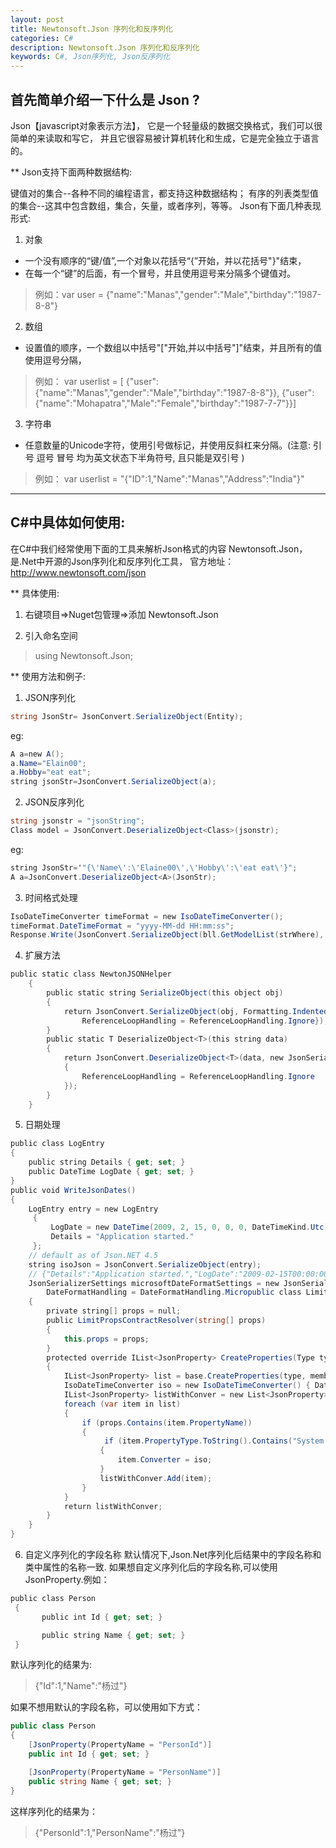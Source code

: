 ```yaml
---
layout: post
title: Newtonsoft.Json 序列化和反序列化
categories: C#
description: Newtonsoft.Json 序列化和反序列化
keywords: C#, Json序列化, Json反序列化
---
```


## 首先简单介绍一下什么是 Json ?
Json【javascript对象表示方法】，
它是一个轻量级的数据交换格式，我们可以很简单的来读取和写它，
并且它很容易被计算机转化和生成，它是完全独立于语言的。

** Json支持下面两种数据结构:

键值对的集合--各种不同的编程语言，都支持这种数据结构；
有序的列表类型值的集合--这其中包含数组，集合，矢量，或者序列，等等。
Json有下面几种表现形式:
1. 对象
-  一个没有顺序的“键/值”,一个对象以花括号“{”开始，并以花括号"}"结束，
- 在每一个“键”的后面，有一个冒号，并且使用逗号来分隔多个键值对。
> 例如：var user = {"name":"Manas","gender":"Male","birthday":"1987-8-8"}   
2. 数组
- 设置值的顺序，一个数组以中括号"["开始,并以中括号"]"结束，并且所有的值使用逗号分隔，
>例如：
>	var userlist = [
>			{"user":{"name":"Manas","gender":"Male","birthday":"1987-8-8"}}, 
>			{"user":{"name":"Mohapatra","Male":"Female","birthday":"1987-7-7"}}]
3. 字符串
- 任意数量的Unicode字符，使用引号做标记，并使用反斜杠来分隔。(注意: 引号  逗号  冒号  均为英文状态下半角符号, 且只能是双引号 )
>例如： var userlist = "{\"ID\":1,\"Name\":\"Manas\",\"Address\":\"India\"}" 

---

## C#中具体如何使用:           
 在C#中我们经常使用下面的工具来解析Json格式的内容
 Newtonsoft.Json，是.Net中开源的Json序列化和反序列化工具，
 官方地址：<http://www.newtonsoft.com/json>

** 具体使用:

1. 右键项目=>Nuget包管理=>添加  Newtonsoft.Json

2. 引入命名空间
> using Newtonsoft.Json;


** 使用方法和例子:
1. JSON序列化
```c#
string JsonStr= JsonConvert.SerializeObject(Entity);
```
eg:
```c#
A a=new A();
a.Name="Elain00";
a.Hobby="eat eat";
string jsonStr=JsonConvert.SerializeObject(a);
```

2. JSON反序列化
```c#
string jsonstr = "jsonString";
Class model = JsonConvert.DeserializeObject<Class>(jsonstr);
```
eg:
```c#
string JsonStr='"{\'Name\':\'Elaine00\',\'Hobby\':\'eat eat\'}";
A a=JsonConvert.DeserializeObject<A>(JsonStr); 
```

3. 时间格式处理 
```c#
IsoDateTimeConverter timeFormat = new IsoDateTimeConverter();
timeFormat.DateTimeFormat = "yyyy-MM-dd HH:mm:ss";
Response.Write(JsonConvert.SerializeObject(bll.GetModelList(strWhere), Newtonsoft.Json.Formatting.Indented, timeFormat)); 
```

4. 扩展方法
```c#
public static class NewtonJSONHelper
    {        
		public static string SerializeObject(this object obj)
        {            
			return JsonConvert.SerializeObject(obj, Formatting.Indented, new JsonSerializerSettings{
                ReferenceLoopHandling = ReferenceLoopHandling.Ignore});
        } 
		public static T DeserializeObject<T>(this string data)
        {            
			return JsonConvert.DeserializeObject<T>(data, new JsonSerializerSettings
            {
                ReferenceLoopHandling = ReferenceLoopHandling.Ignore
            });
        }
    }
```

5. 日期处理
```c#
public class LogEntry
{  
	public string Details { get; set; }  
	public DateTime LogDate { get; set; }
}
public void WriteJsonDates()
{
	LogEntry entry = new LogEntry
 	 {
   		 LogDate = new DateTime(2009, 2, 15, 0, 0, 0, DateTimeKind.Utc),
   		 Details = "Application started."
 	 };  
	// default as of Json.NET 4.5  
	string isoJson = JsonConvert.SerializeObject(entry);  
	// {"Details":"Application started.","LogDate":"2009-02-15T00:00:00Z"}
 	JsonSerializerSettings microsoftDateFormatSettings = new JsonSerializerSettings{
		DateFormatHandling = DateFormatHandling.Micropublic class LimitPropsContractResolver : DefaultContractResolver
    {        
		private string[] props = null;        
		public LimitPropsContractResolver(string[] props)
        {            
			this.props = props;
        }       
		protected override IList<JsonProperty> CreateProperties(Type type, MemberSerialization memberSerialization)
        {
            IList<JsonProperty> list = base.CreateProperties(type, memberSerialization);
            IsoDateTimeConverter iso = new IsoDateTimeConverter() { DateTimeFormat = "yyyy-MM-dd HH:mm:ss" };
            IList<JsonProperty> listWithConver = new List<JsonProperty>();            
			foreach (var item in list)
            {                
				if (props.Contains(item.PropertyName))
                {                   
					 if (item.PropertyType.ToString().Contains("System.DateTime"))
                    {
                        item.Converter = iso;
                    }
                    listWithConver.Add(item);
                }
            }            
			return listWithConver;
        }
    }
}
```

6. 自定义序列化的字段名称
默认情况下,Json.Net序列化后结果中的字段名称和类中属性的名称一致.
如果想自定义序列化后的字段名称,可以使用JsonProperty.例如： 
```c#
public class Person
 {
       public int Id { get; set; }

       public string Name { get; set; }
 }
```

默认序列化的结果为: 

> {"Id":1,"Name":"杨过"}

如果不想用默认的字段名称，可以使用如下方式：
```c#
public class Person
{
    [JsonProperty(PropertyName = "PersonId")]
    public int Id { get; set; }

    [JsonProperty(PropertyName = "PersonName")]
    public string Name { get; set; }
}
```
这样序列化的结果为：
> {"PersonId":1,"PersonName":"杨过"}
